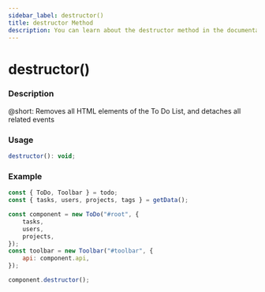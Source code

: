 ```yaml
---
sidebar_label: destructor()
title: destructor Method
description: You can learn about the destructor method in the documentation of the DHTMLX JavaScript To Do List library. Browse developer guides and API reference, try out code examples and live demos, and download a free 30-day evaluation version of DHTMLX To Do List.
---
```


# destructor()

### Description

@short: Removes all HTML elements of the To Do List, and detaches all related events


### Usage

~~~js
destructor(): void;
~~~


### Example

~~~js {13}
const { ToDo, Toolbar } = todo;
const { tasks, users, projects, tags } = getData();

const component = new ToDo("#root", {
	tasks,
	users,
	projects,
});
const toolbar = new Toolbar("#toolbar", {
	api: component.api,
});

component.destructor();
~~~
